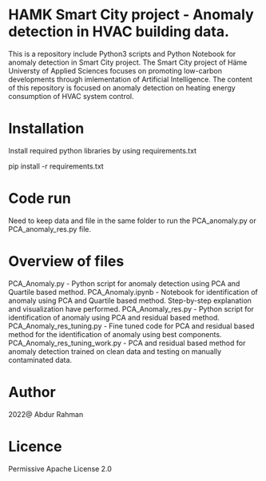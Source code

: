 # HAMK Smart City project - Anomaly detection in HVAC building data.
This is a repository include Python3 scripts and Python Notebook for anomaly detection in Smart City project. The Smart City project of Häme Universty of Applied Sciences focuses on promoting low-carbon developments through imlementation of Artificial Intelligence. The content of this repository is focused on anomaly detection on heating energy consumption of HVAC system control.

# Installation

Install required python libraries by using requirements.txt

pip install -r requirements.txt


# Code run

Need to keep data and file in the same folder to run the PCA_anomaly.py or PCA_anomaly_res.py file.

# Overview of files
PCA_Anomaly.py - Python script for anomaly detection using PCA and Quartile based method.
PCA_Anomaly.ipynb - Notebook for identification of anomaly using PCA and Quartile based method. Step-by-step explanation and visualization have performed.
PCA_Anomaly_res.py - Python script for identification of anomaly using PCA and residual based method.
PCA_Anomaly_res_tuning.py - Fine tuned code for PCA and residual based method for the identification of anomaly using best components.
PCA_Anomaly_res_tuning_work.py - PCA and residual based method for anomaly detection trained on clean data and testing on manually contaminated data.



# Author

2022@ Abdur Rahman

# Licence

Permissive Apache License 2.0